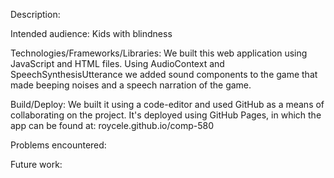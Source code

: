 Description:

Intended audience: Kids with blindness

Technologies/Frameworks/Libraries: We built this web application using JavaScript and HTML files. Using AudioContext and SpeechSynthesisUtterance we added sound components to the game that made beeping noises and a speech narration of the game.

Build/Deploy: We built it using a code-editor and used GitHub as a means of collaborating on the project. It's deployed using GitHub Pages, in which the app can be found at: roycele.github.io/comp-580

Problems encountered:

Future work:
